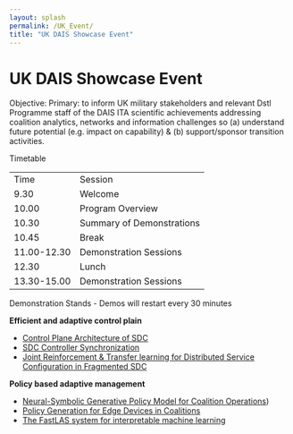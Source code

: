 ```yaml
---
layout: splash
permalink: /UK_Event/
title: "UK DAIS Showcase Event"
---
```


# UK DAIS Showcase Event

Objective:
Primary:  to inform UK military stakeholders and relevant Dstl Programme staff of the DAIS ITA scientific achievements addressing coalition analytics, networks and information challenges so (a) understand future potential (e.g. impact on capability) & (b) support/sponsor transition activities. 

Timetable

<table>
  <tbody>
    <tr>
      <td>Time</td>
      <td>Session</td>
    </tr>
    <tr>
      <td>9.30</td>
      <td>Welcome</td>
    </tr>
    <tr>
      <td>10.00</td>
      <td>Program Overview</td>
    </tr>
    <tr>
      <td>10.30</td>
      <td>Summary of Demonstrations</td>
    </tr>
    <tr>
      <td>10.45</td>
      <td>Break</td>
    </tr>
    <tr>
      <td>11.00-12.30</td>
      <td>Demonstration Sessions</td>
    </tr>
    <tr>
      <td>12.30</td>
      <td>Lunch</td>
    </tr>
    <tr>
      <td>13.30-15.00</td>
      <td>Demonstration Sessions</td>
    </tr>
  </tbody>
</table>


Demonstration Stands - Demos will restart every 30 minutes 

**Efficient and adaptive control plain**
* [Control Plane Architecture of SDC](/2a08/)
* [SDC Controller Synchronization](/2a07/)
* [Joint Reinforcement & Transfer learning for Distributed Service Configuration in Fragmented SDC](/2b01/)

**Policy based adaptive management**
*	[Neural-Symbolic Generative Policy Model for Coalition Operations](/1c02/))
*	[Policy Generation for Edge Devices in Coalitions](/2c04/)
*	[The FastLAS system for interpretable machine learning](/1c08/)



